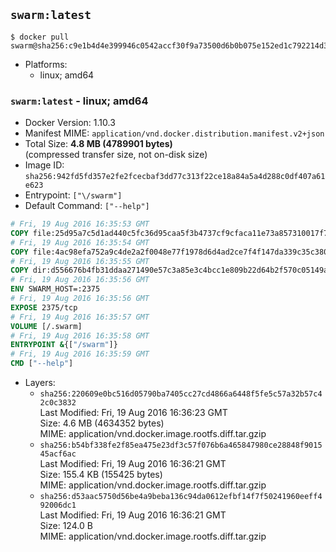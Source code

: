## `swarm:latest`

```console
$ docker pull swarm@sha256:c9e1b4d4e399946c0542accf30f9a73500d6b0b075e152ed1c792214d3509d70
```

-	Platforms:
	-	linux; amd64

### `swarm:latest` - linux; amd64

-	Docker Version: 1.10.3
-	Manifest MIME: `application/vnd.docker.distribution.manifest.v2+json`
-	Total Size: **4.8 MB (4789901 bytes)**  
	(compressed transfer size, not on-disk size)
-	Image ID: `sha256:942fd5fd357e2fe2fcecbaf3dd77c313f22ce18a84a5a4d288c0df407a61e623`
-	Entrypoint: `["\/swarm"]`
-	Default Command: `["--help"]`

```dockerfile
# Fri, 19 Aug 2016 16:35:53 GMT
COPY file:25d95a7c5d1ad440c5fc36d95caa5f3b4737cf9cfaca11e73a857310017f78f3 in /swarm
# Fri, 19 Aug 2016 16:35:54 GMT
COPY file:4ac98efa752a9c4de2a2f0048e77f1978d6d4ad2ce7f4f147da339c35c380e81 in /etc/ssl/certs/ca-certificates.crt
# Fri, 19 Aug 2016 16:35:55 GMT
COPY dir:d556676b4fb31ddaa271490e57c3a85e3c4bcc1e809b22d64b2f570c05149a22 in /tmp
# Fri, 19 Aug 2016 16:35:56 GMT
ENV SWARM_HOST=:2375
# Fri, 19 Aug 2016 16:35:56 GMT
EXPOSE 2375/tcp
# Fri, 19 Aug 2016 16:35:57 GMT
VOLUME [/.swarm]
# Fri, 19 Aug 2016 16:35:58 GMT
ENTRYPOINT &{["/swarm"]}
# Fri, 19 Aug 2016 16:35:59 GMT
CMD ["--help"]
```

-	Layers:
	-	`sha256:220609e0bc516d05790ba7405cc27cd4866a6448f5fe5c57a32b57c42c0c3832`  
		Last Modified: Fri, 19 Aug 2016 16:36:23 GMT  
		Size: 4.6 MB (4634352 bytes)  
		MIME: application/vnd.docker.image.rootfs.diff.tar.gzip
	-	`sha256:b54bf338fe2f85ea475e23df3c57f076b6a465847980ce28848f901545acf6ac`  
		Last Modified: Fri, 19 Aug 2016 16:36:21 GMT  
		Size: 155.4 KB (155425 bytes)  
		MIME: application/vnd.docker.image.rootfs.diff.tar.gzip
	-	`sha256:d53aac5750d56be4a9beba136c94da0612efbf14f7f50241960eeff492006dc1`  
		Last Modified: Fri, 19 Aug 2016 16:36:21 GMT  
		Size: 124.0 B  
		MIME: application/vnd.docker.image.rootfs.diff.tar.gzip
